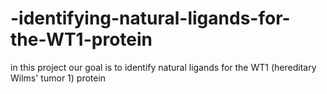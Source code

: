 # -identifying-natural-ligands-for-the-WT1-protein
in this project our goal is to identify  natural ligands for the WT1 (hereditary Wilms' tumor 1) protein
